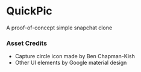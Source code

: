 # QuickPic
A proof-of-concept simple snapchat clone


### Asset Credits
- Capture circle icon made by Ben Chapman-Kish
- Other UI elements by Google material design
